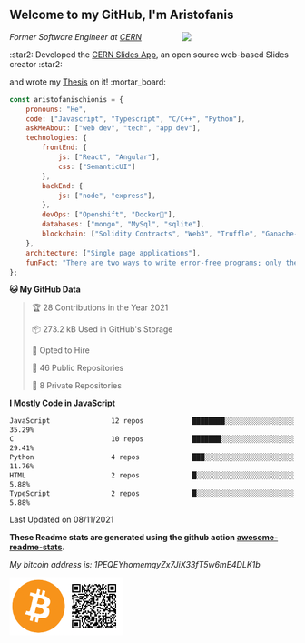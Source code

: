 <h2> Welcome to my GitHub, I'm Aristofanis</h2>
<img align='right' src="https://media.giphy.com/media/M9gbBd9nbDrOTu1Mqx/giphy.gif" width="200">

<p><em>Former Software Engineer at <a href="https://home.cern/">CERN</a></em></p>
<p>:star2: Developed the <a href="https://github.com/cern/slides">CERN Slides App</a>, an open source web-based Slides creator :star2:</p>
<p>and wrote my <a href="https://cds.cern.ch/record/2724152?ln=en">Thesis</a> on it! :mortar_board:</p>



```javascript
const aristofanischionis = {
    pronouns: "He",
    code: ["Javascript", "Typescript", "C/C++", "Python"],
    askMeAbout: ["web dev", "tech", "app dev"],
    technologies: {
        frontEnd: {
            js: ["React", "Angular"],
            css: ["SemanticUI"]
        },
        backEnd: {
            js: ["node", "express"],
        },
        devOps: ["Openshift", "Docker🐳"],
        databases: ["mongo", "MySql", "sqlite"],
        blockchain: ["Solidity Contracts", "Web3", "Truffle", "Ganache-cli"]
    },
    architecture: ["Single page applications"],
    funFact: "There are two ways to write error-free programs; only the third one works"
};
```

<!--START_SECTION:waka-->
**🐱 My GitHub Data** 

> 🏆 28 Contributions in the Year 2021
 > 
> 📦 273.2 kB Used in GitHub's Storage 
 > 
> 💼 Opted to Hire
 > 
> 📜 46 Public Repositories 
 > 
> 🔑 8 Private Repositories  
 > 
**I Mostly Code in JavaScript** 

```text
JavaScript               12 repos            ████████░░░░░░░░░░░░░░░░░   35.29% 
C                        10 repos            ███████░░░░░░░░░░░░░░░░░░   29.41% 
Python                   4 repos             ███░░░░░░░░░░░░░░░░░░░░░░   11.76% 
HTML                     2 repos             █░░░░░░░░░░░░░░░░░░░░░░░░   5.88% 
TypeScript               2 repos             █░░░░░░░░░░░░░░░░░░░░░░░░   5.88%

```



 Last Updated on 08/11/2021
<!--END_SECTION:waka-->
**These Readme stats are generated using the github action [awesome-readme-stats](https://github.com/anmol098/waka-readme-stats)**. 

<p><em>My bitcoin address is: 1PEQEYhomemqyZx7JiX33fT5w6mE4DLK1b</em></p>
<img align='left' src="https://github.com/aristofanischionis/aristofanischionis/blob/master/my_bitcoin_address.png" width="200">
